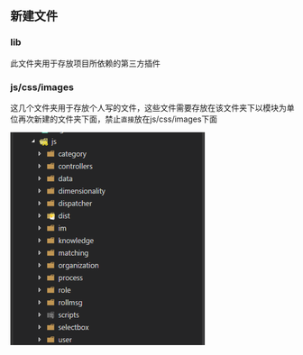 ## 新建文件

### lib
此文件夹用于存放项目所依赖的第三方插件

### js/css/images
这几个文件夹用于存放个人写的文件，这些文件需要存放在该文件夹下以模块为单位再次新建的文件夹下面，禁止```直接```放在js/css/images下面

![](../images/doc.png)